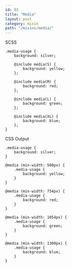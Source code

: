 ```yaml
---
id: 03
title: "Media"
layout: post
category: mixin
path: "/mixins/media/"
---
```


SCSS

    .media-usage {
        background: silver;

        @include media(S) {
            background: yellow;
        };

        @include media(M) {
            background: red;
        };

        @include media(L) {
            background: green;
        };

        @include media(XL) {
            background: blue;
        };
    }

CSS Output

    .media-usage {
        background: silver;
    }

    @media (min-width: 508px) {
        .media-usage {
            background: yellow;
        }
    }

    @media (min-width: 754px) {
        .media-usage {
            background: red;
        }
    }

    @media (min-width: 1054px) {
        .media-usage {
            background: green;
        }
    }

    @media (min-width: 1300px) {
        .media-usage {
            background: blue;
        }
    }

